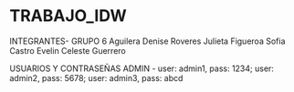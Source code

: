 # TRABAJO_IDW
INTEGRANTES- GRUPO 6
Aguilera Denise
Roveres Julieta 
Figueroa Sofia
Castro Evelin
Celeste Guerrero

USUARIOS Y CONTRASEÑAS ADMIN - 
user: admin1, pass: 1234;
user: admin2, pass: 5678;
user: admin3, pass: abcd
